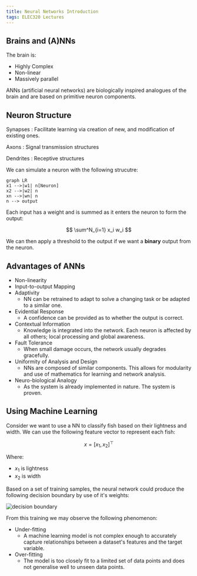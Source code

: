 ```yaml
---
title: Neural Networks Introduction
tags: ELEC320 Lectures
---
```

## Brains and (A)NNs
The brain is:

* Highly Complex
* Non-linear
* Massively parallel

ANNs (artificial neural networks) are biologically inspired analogues of the brain and are based on primitive neuron components. 

## Neuron Structure

Synapses
: Facilitate learning via creation of new, and modification of existing ones.

Axons
: Signal transmission structures

Dendrites
: Receptive structures

We can simulate a neuron with the following strucutre:

```mermaid
graph LR
x1 -->|w1| n[Neuron]
x2 -->|w2| n
xn -->|wn| n
n --> output
```

Each input has a weight and is summed as it enters the neuron to form the output:

$$
\sum^N_{i=1} x_i w_i
$$

We can then apply a threshold to the output if we want a **binary** output from the neuron.

## Advantages of ANNs

* Non-linearity
* Input-to-output Mapping
* Adaptivity
	* NN can be retrained to adapt to solve a changing task or be adapted to a similar one.
* Evidential Response
	* A confidence can be provided as to whether the output is correct.
* Contextual Information
	* Knowledge is integrated into the network. Each neuron is affected by all others; local processing and global awareness.
* Fault Tolerance
	* When small damage occurs, the network usually degrades gracefully.
* Uniformity of Analysis and Design
	* NNs are composed of similar components. This allows for modularity and use of mathematics for learning and network analysis.
* Neuro-biological Analogy
	* As the system is already implemented in nature. The system is proven.

## Using Machine Learning
Consider we want to use a NN to classify fish based on their lightness and width. We can use the following feature vector to represent each fish:

$$
x = [x_1,x_2]^\top
$$

Where:

* $x_1$ is lightness
* $x_2$ is width

Based on a set of training samples, the neural network could produce the following decision boundary by use of it's weights:

![decision boundary]({{site.baseurl}}/assets/elec320/lectures/2023-01-30-1-boundary.png)

From this training we may observe the following phenomenon:

* Under-fitting
	* A machine learning model is not complex enough to accurately capture relationships between a dataset's features and the target variable.
* Over-fitting
	* The model is too closely fit to a limited set of data points and does not generalise well to unseen data points.